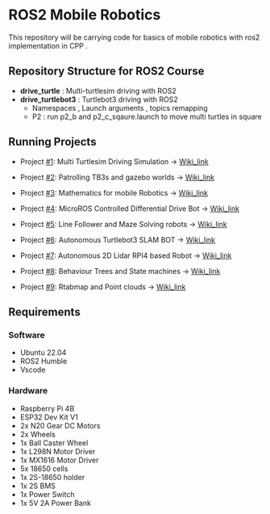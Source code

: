 # ROS2 Mobile Robotics
This repository will be carrying code for basics of mobile robotics with ros2 implementation in CPP .

## Repository Structure for ROS2 Course
- **drive_turtle**     : Multi-turtlesim driving with ROS2
- **drive_turtlebot3** : Turtlebot3 driving with ROS2
    - Namespaces , Launch arguments , topics remapping
    - P2 : run p2_b and p2_c_sqaure.launch to move multi turtles in square

## Running Projects
- Project [#1](https://github.com/Robotisim/mobile_robotics_ROS2/issues/1):  Multi Turtlesim Driving Simulation -> [Wiki_link](https://github.com/Robotisim/mobile_robotics_ROS2/wiki/Project%231-:-Multi-Turtlesim-Driving)
- Project [#2](https://github.com/Robotisim/mobile_robotics_ROS2/issues/2):  Patrolling TB3s and gazebo worlds -> [Wiki_link](https://github.com/Robotisim/mobile_robotics_ROS2/wiki/Project-%232%3A-Patrolling-TB3s-and-gazebo-worlds)
- Project [#3](https://github.com/Robotisim/mobile_robotics_ROS2/issues/3):  Mathematics for mobile Robotics -> [Wiki_link](https://github.com/Robotisim/mobile_robotics_ROS2/wiki/Project-%233:-Mathematics-for-mobile-Robotics)

- Project [#4](https://github.com/Robotisim/mobile_robotics_ROS2/issues/4): MicroROS Controlled Differential Drive Bot -> [Wiki_link](https://github.com/Robotisim/mobile_robotics_ROS2/wiki/Project-%234:-MicroROS-Controlled-Differential-Drive-Bot)

- Project [#5](https://github.com/Robotisim/mobile_robotics_ROS2/issues/5): Line Follower and Maze Solving robots  -> [Wiki_link](https://github.com/Robotisim/mobile_robotics_ROS2/wiki/Project-%235:-Line-Follower-and-Maze-Solving-robots)

- Project [#6](https://github.com/Robotisim/mobile_robotics_ROS2/issues/6):   Autonomous Turtlebot3 SLAM BOT -> [Wiki_link](https://github.com/Robotisim/mobile_robotics_ROS2/wiki/Project-%236:-Autonomous-Turtlebot3-SLAM-BOT)

- Project [#7](https://github.com/Robotisim/mobile_robotics_ROS2/issues/7):
Autonomous 2D Lidar RPI4 based Robot -> [Wiki_link](https://github.com/Robotisim/mobile_robotics_ROS2/wiki/Project-%237:-Autonomous-2D-Lidar-RPI4-based-Robot)

- Project [#8](https://github.com/Robotisim/mobile_robotics_ROS2/issues/8):  Behaviour Trees and State machines -> [Wiki_link](https://github.com/Robotisim/mobile_robotics_ROS2/wiki/Project-%238:-Behaviour-Trees-and-State-machines)

- Project [#9](https://github.com/Robotisim/mobile_robotics_ROS2/issues/9):  Rtabmap and Point clouds -> [Wiki_link](https://github.com/Robotisim/mobile_robotics_ROS2/wiki/Project-%239:-Rtabmap-and-Point-clouds)






## Requirements
### Software
- Ubuntu 22.04
- ROS2 Humble
- Vscode

### Hardware
- Raspberry Pi 4B
- ESP32 Dev Kit V1
- 2x N20 Gear DC Motors
- 2x Wheels
- 1x Ball Caster Wheel
- 1x L298N Motor Driver
- 1x MX1616 Motor Driver
- 5x 18650 cells
- 1x 2S-18650 holder
- 1x 2S BMS
- 1x Power Switch
- 1x 5V 2A Power Bank

